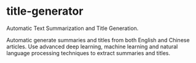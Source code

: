# title-generator
Automatic Text Summarization and Title Generation.

Automatic generate summaries and titles from both English and Chinese articles. Use advanced deep learning, machine learning and natural language processing techniques to extract summaries and titles.
